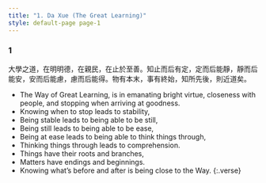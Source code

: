 ```yaml
---
title: "1. Da Xue (The Great Learning)"
style: default-page page-1
---
```


### **1** 
大學之道，在明明德，在親民，在止於至善。知止而后有定，定而后能靜，靜而后能安，安而后能慮，慮而后能得。物有本末，事有終始，知所先後，則近道矣。

-   The Way of Great Learning, is in emanating bright virtue, closeness with people, and stopping when arriving at goodness.
-   Knowing when to stop leads to stability,
-   Being stable leads to being able to be still,
-   Being still leads to being able to be ease,
-   Being at ease leads to being able to think things through,
-   Thinking things through leads to comprehension.
-   Things have their roots and branches,
-   Matters have endings and beginnings.
-   Knowing what’s before and after is being close to the Way. 
{:.verse}